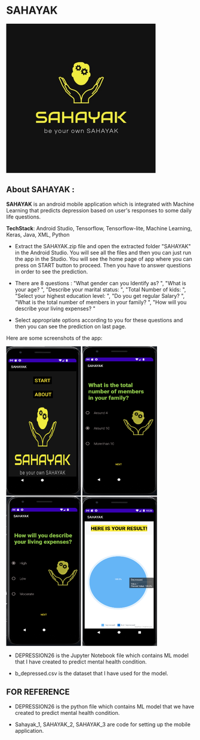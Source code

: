 
# SAHAYAK
<img src="https://github.com/vanshu25/Sahayak/blob/master/images/gallery.jpg" width="400" height="400" />



## __About SAHAYAK__ :

__SAHAYAK__ is an android mobile application which is integrated with Machine Learning that predicts depression based on user's responses to some daily life questions. 

__TechStack__: Android Studio, Tensorflow, Tensorflow-lite, Machine Learning, Keras, Java, XML, Python

* Extract the SAHAYAK.zip file and open the extracted folder "SAHAYAK" in the Android Studio. You will see all the files and then you can just run the app in the Studio. You will see the home page of app where you can press on START button to proceed. Then you have to answer questions in order to see the prediction. 

* There are 8 questions : 
            "What gender can you Identify as? ",
            "What is your age? ",
            "Describe your marital status: ",
            "Total Number of kids: ",
            "Select your highest education level: ",
            "Do you get regular Salary? ",
            "What is the total number of members in your family? ",
            "How will you describe your living expenses? "
            
 * Select appropriate options according to you for these questions and then you can see the prediction on last page.

Here are some screenshots of the app:

<p float="left">
<img src="https://github.com/vanshu25/Sahayak/blob/master/images/Screenshot%20(435).png" width="200" height="400" />
<img src="https://github.com/vanshu25/Sahayak/blob/master/images/Screenshot%20(439).png"  width="200" height="400" />
<img src="https://github.com/vanshu25/Sahayak/blob/master/images/Screenshot%20(440).png"  width="200" height="400" />
<img src="https://github.com/vanshu25/Sahayak/blob/master/images/Screenshot%20(442).png"  width="200" height="400" />

</p>




* DEPRESSION26 is the Jupyter Notebook file which contains ML model that I have created to predict mental health condition.

* b_depressed.csv is the dataset that I have used for the model. 
## FOR REFERENCE
* DEPRESSION26 is the python file which contains ML model that we have created to predict mental health condition.

* Sahayak_1, SAHAYAK_2, SAHAYAK_3 are code for setting up the mobile application.
